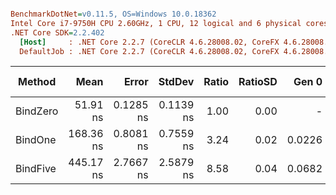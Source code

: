 ``` ini

BenchmarkDotNet=v0.11.5, OS=Windows 10.0.18362
Intel Core i7-9750H CPU 2.60GHz, 1 CPU, 12 logical and 6 physical cores
.NET Core SDK=2.2.402
  [Host]     : .NET Core 2.2.7 (CoreCLR 4.6.28008.02, CoreFX 4.6.28008.03), 64bit RyuJIT
  DefaultJob : .NET Core 2.2.7 (CoreCLR 4.6.28008.02, CoreFX 4.6.28008.03), 64bit RyuJIT


```
|   Method |      Mean |     Error |    StdDev | Ratio | RatioSD |  Gen 0 | Gen 1 | Gen 2 | Allocated |
|--------- |----------:|----------:|----------:|------:|--------:|-------:|------:|------:|----------:|
| BindZero |  51.91 ns | 0.1285 ns | 0.1139 ns |  1.00 |    0.00 |      - |     - |     - |         - |
|  BindOne | 168.36 ns | 0.8081 ns | 0.7559 ns |  3.24 |    0.02 | 0.0226 |     - |     - |     144 B |
| BindFive | 445.17 ns | 2.7667 ns | 2.5879 ns |  8.58 |    0.04 | 0.0682 |     - |     - |     432 B |
